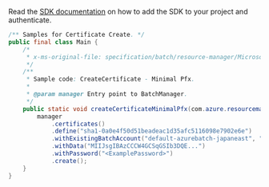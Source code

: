 Read the [SDK documentation](https://github.com/Azure/azure-sdk-for-java/blob/azure-resourcemanager-batch_1.0.0/sdk/batch/azure-resourcemanager-batch/README.md) on how to add the SDK to your project and authenticate.

```java
/** Samples for Certificate Create. */
public final class Main {
    /*
     * x-ms-original-file: specification/batch/resource-manager/Microsoft.Batch/stable/2022-01-01/examples/CertificateCreate_Minimal.json
     */
    /**
     * Sample code: CreateCertificate - Minimal Pfx.
     *
     * @param manager Entry point to BatchManager.
     */
    public static void createCertificateMinimalPfx(com.azure.resourcemanager.batch.BatchManager manager) {
        manager
            .certificates()
            .define("sha1-0a0e4f50d51beadeac1d35afc5116098e7902e6e")
            .withExistingBatchAccount("default-azurebatch-japaneast", "sampleacct")
            .withData("MIIJsgIBAzCCCW4GCSqGSIb3DQE...")
            .withPassword("<ExamplePassword>")
            .create();
    }
}
```
